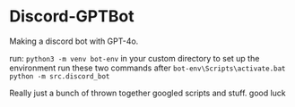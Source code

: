 # Discord-GPTBot
Making a discord bot with GPT-4o.

run: `python3 -m venv bot-env` in your custom directory to set up the environment
run these two commands after
`bot-env\Scripts\activate.bat`
`python -m src.discord_bot`

Really just a bunch of thrown together googled scripts and stuff. good luck 
